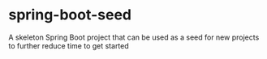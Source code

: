 # spring-boot-seed
A skeleton Spring Boot project that can be used as a seed for new projects to further reduce time to get started

